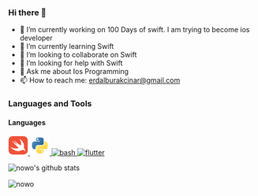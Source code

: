 ### Hi there 👋




- 🔭 I’m currently working on 100 Days of swift. I am trying to become ios developer
- 🌱 I’m currently learning Swift
- 👯 I’m looking to collaborate on Swift
- 🤔 I’m looking for help with Swift
- 💬 Ask me about Ios Programming
- 📫 How to reach me: erdalburakcinar@gmail.com

<h3 align="left">Languages and Tools</h3>

<h4 align="left">Languages</h4>

<p align="left"> 
 <a href="https://developer.apple.com/swift/" target="_blank"> <img src="https://raw.githubusercontent.com/devicons/devicon/master/icons/swift/swift-original.svg" alt="swift" width="40" height="40"/> </a>
<a href="https://www.python.org" target="_blank"> <img src="https://raw.githubusercontent.com/devicons/devicon/master/icons/python/python-original.svg" alt="python" width="40" height="40"/> </a>
<a href="https://golang.org/" target="_blank"> <img src="https://www.startpage.com/av/proxy-image?piurl=https%3A%2F%2Fencrypted-tbn0.gstatic.com%2Fimages%3Fq%3Dtbn%3AANd9GcRxmXUXUMr3Rv8pqz7odWm3AeWOirXjPf5y--TGBXes2Tmtr17r%26s&sp=1624947470T56f933eb5f0fb6b06240d0a3bee4d2b60b686593b5cbe455d7e637fa3042965f" alt="bash" width="40" height="40"/> </a>
<a href="https://flutter.dev/" target="_blank"> <img src="https://www.startpage.com/av/proxy-image?piurl=https%3A%2F%2Fpbs.twimg.com%2Fprofile_images%2F1187814172307800064%2FMhnwJbxw_400x400.jpg&sp=1624950995Tc7b33b4f3dfe9a67dc29c61b5f903ab7ee1ac0e857116d07871e66d404952a04" alt="flutter" width="40" height="40"/> </a>
 


![nowo's github stats](https://github-readme-stats.vercel.app/api?username=nowo&count_private=true&show_icons=true&theme=radical)



<p><img align="center" src="https://github-readme-streak-stats.herokuapp.com/?user=nowo&" alt="nowo" /></p>
